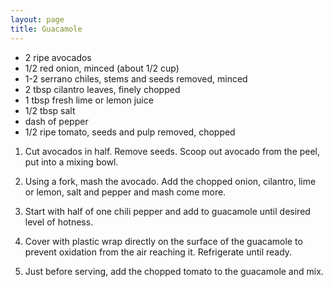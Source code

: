 ```yaml
---
layout: page
title: Guacamole
---
```


+ 2 ripe avocados
+ 1/2 red onion, minced (about 1/2 cup)
+ 1-2 serrano chiles, stems and seeds removed, minced
+ 2 tbsp cilantro leaves, finely chopped
+ 1 tbsp fresh lime or lemon juice
+ 1/2 tbsp salt
+ dash of pepper
+ 1/2 ripe tomato, seeds and pulp removed, chopped

1. Cut avocados in half. Remove seeds. Scoop out avocado from the peel, put into a mixing bowl.

2. Using a fork, mash the avocado. Add the chopped onion, cilantro, lime or lemon, salt and pepper and mash come more.

3. Start with half of one chili pepper and add to guacamole until desired level of hotness.

4. Cover with plastic wrap directly on the surface of the guacamole to prevent oxidation from the air reaching it. Refrigerate until ready.

5. Just before serving, add the chopped tomato to the guacamole and mix.
